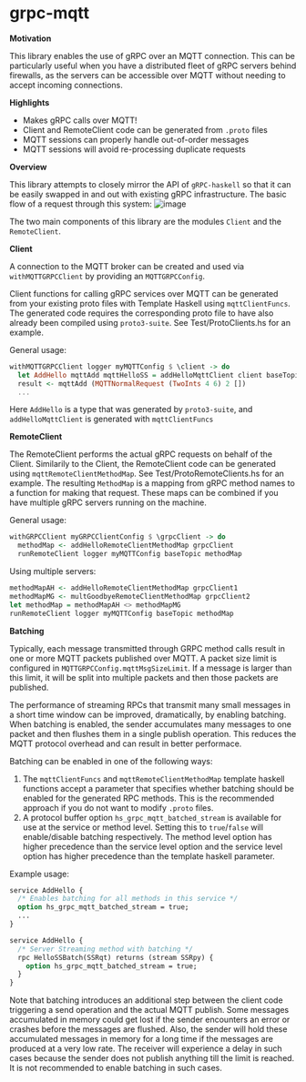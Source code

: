 # grpc-mqtt

**Motivation**

This library enables the use of gRPC over an MQTT connection. This can be particularly useful when you have a distributed fleet of gRPC servers behind firewalls, as the servers can be accessible over MQTT without needing to accept incoming connections.

**Highlights**

- Makes gRPC calls over MQTT!
- Client and RemoteClient code can be generated from `.proto` files
- MQTT sessions can properly handle out-of-order messages
- MQTT sessions will avoid re-processing duplicate requests

**Overview**

This library attempts to closely mirror the API of `gRPC-haskell` so that it can be easily swapped in and out with existing gRPC infrastructure.
The basic flow of a request through this system:
![image](https://user-images.githubusercontent.com/7852262/124140617-a0844e00-da56-11eb-9a09-a4c4794c890e.png)


The two main components of this library are the modules `Client` and the `RemoteClient`.

**Client**

A connection to the MQTT broker can be created and used via `withMQTTGRPCClient` by providing an `MQTTGRPCConfig`.

Client functions for calling gRPC services over MQTT can be generated from your existing proto files with Template Haskell using `mqttClientFuncs`. The generated code requires the corresponding proto file to have also already been compiled using `proto3-suite`. See Test/ProtoClients.hs for an example.

General usage: 
```haskell
withMQTTGRPCClient logger myMQTTConfig $ \client -> do
  let AddHello mqttAdd mqttHelloSS = addHelloMqttClient client baseTopic
  result <- mqttAdd (MQTTNormalRequest (TwoInts 4 6) 2 [])
  ...
```
Here `AddHello` is a type that was generated by `proto3-suite`, and `addHelloMqttClient` is generated with `mqttClientFuncs`

**RemoteClient**

The RemoteClient performs the actual gRPC requests on behalf of the Client. Similarily to the Client, the RemoteClient code can be generated using `mqttRemoteClientMethodMap`. See Test/ProtoRemoteClients.hs for an example. The resulting `MethodMap` is a mapping from gRPC method names to a function for making that request. These maps can be combined if you have multiple gRPC servers running on the machine.

General usage:
```haskell
withGRPCClient myGRPCClientConfig $ \grpcClient -> do
  methodMap <- addHelloRemoteClientMethodMap grpcClient
  runRemoteClient logger myMQTTConfig baseTopic methodMap
```
Using multiple servers:
```haskell
methodMapAH <- addHelloRemoteClientMethodMap grpcClient1
methodMapMG <- multGoodbyeRemoteClientMethodMap grpcClient2
let methodMap = methodMapAH <> methodMapMG
runRemoteClient logger myMQTTConfig baseTopic methodMap
```

**Batching**

Typically, each message transmitted through GRPC method calls result in one or more MQTT packets published over MQTT. A
packet size limit is configured in `MQTTGRPCConfig.mqttMsgSizeLimit`. If a message is larger than this limit, it will be
split into multiple packets and then those packets are published.

The performance of streaming RPCs that transmit many small messages in a short time window can be improved, dramatically, by enabling
batching. When batching is enabled, the sender accumulates many messages to one packet and then flushes them in a single
publish operation. This reduces the MQTT protocol overhead and can result in better performace.

Batching can be enabled in one of the following ways:

1. The `mqttClientFuncs` and `mqttRemoteClientMethodMap` template haskell functions accept a parameter that specifies
   whether batching should be enabled for the generated RPC methods. This is the recommended approach if you do not want
   to modify `.proto` files.
2. A protocol buffer option `hs_grpc_mqtt_batched_stream` is available for use at the service or method level. Setting
   this to `true`/`false` will enable/disable batching respectively. The method level option has higher precedence than
   the service level option and the service level option has higher precedence than the template haskell parameter.
   
Example usage:

```proto
service AddHello {
  /* Enables batching for all methods in this service */
  option hs_grpc_mqtt_batched_stream = true;
  ...
}
```

```proto
service AddHello {
  /* Server Streaming method with batching */
  rpc HelloSSBatch(SSRqt) returns (stream SSRpy) {
    option hs_grpc_mqtt_batched_stream = true;
  }
}
```

Note that batching introduces an additional step between the client code triggering a send operation and the actual MQTT
publish. Some messages accumulated in memory could get lost if the sender encounters an error or crashes before the
messages are flushed. Also, the sender will hold these accumulated messages in memory for a long time if the messages
are produced at a very low rate. The receiver will experience a delay in such cases because the sender does not publish
anything till the limit is reached. It is not recommended to enable batching in such cases.
